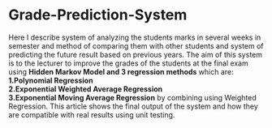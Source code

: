 # Grade-Prediction-System
Here I describe system of analyzing the students marks in several weeks in semester and method of comparing them with other students and system of predicting the future result based on previous years. The aim of this system is to
the lecturer to improve the grades of the students at the final exam using <b>Hidden Markov Model and 3 regression methods</b> which are:
<b><br>1.Polynomial Regression<br>2.Exponential Weighted Average Regression <br>3.Exponential Moving Average Regression</b> by combining using Weighted Regression. This article shows the final output of the system and how they are compatible with real results using unit testing.
